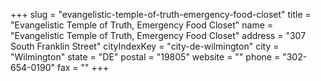 +++
slug = "evangelistic-temple-of-truth-emergency-food-closet"
title = "Evangelistic Temple of Truth, Emergency Food Closet"
name = "Evangelistic Temple of Truth, Emergency Food Closet"
address = "307 South Franklin Street"
cityIndexKey = "city-de-wilmington"
city = "Wilmington"
state = "DE"
postal = "19805"
website = ""
phone = "302-654-0190"
fax = ""
+++
